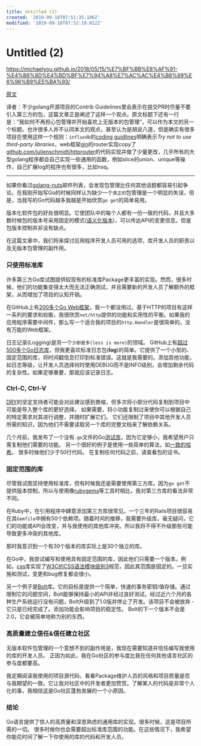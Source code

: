 ```yaml
---
title: Untitled (2)
created: '2019-09-18T07:51:35.106Z'
modified: '2019-09-18T07:52:10.012Z'
---
```


# Untitled (2)

https://michaelyou.github.io/2018/05/15/%E7%BF%BB%E8%AF%91-%E4%B8%8D%E4%BD%BF%E7%94%A8%E7%AC%AC%E4%B8%89%E6%96%B9%E5%BA%93/

[原文](https://blog.gopheracademy.com/advent-2014/case-against-3pl/)

译者：不少golang开源项目的Contrib Guidelines里会表示在提交PR时尽量不要引入第三方的包，这篇文章正是阐述了这样一个观点。原文标题下还有一行是：”我如何不再担心包管理并开始喜欢上无版本的包管理”，可以作为本文的另一个标题。也许很多人并不认同本文的观点，甚至认为是胡说八道，但是确实有很多项目在使用这样一个规则：`influxdb`的[coding guidlines](https://github.com/influxdata/influxdb/blob/master/CODING_GUIDELINES.md#try-not-to-use-third-party-libraries)明确表示*Try not to use third\-party libraries*，web框架[gin](https://github.com/gin-gonic/gin)的router实现copy了[github.com/julienschmidt/httprouter](https://github.com/julienschmidt/httprouter)的代码实现并做了少量更改，几乎所有的大型golang程序都会自己实现一些通用的函数，例如slice的union、unique等操作，自己扩展log的程序也有很多，比如nsq。

---

如果你看过[golang\-nuts](https://groups.google.com/forum/#!forum/golang-nuts)邮件列表，会发现包管理比任何其他话题都容易引起争论。在我刚开始写Go的时候同样认为缺少一个`真正的`包管理是一个明显的失误，但是，当我写的Go代码越多我越是开始欣赏`go get`的简单易用。

版本化软件包的好处很明显。它使团队中的每个人都有一份一致的代码，并且大多数时候包的版本号采用固定的模式([语义化版本](https://semver.org/))，可以传达API的变更信息。但是包版本控制并非没有缺点。

在这篇文章中，我们将来探讨应用程序开发人员可用的选项，库开发人员的职责以及无版本包管理的副作用。

### [](#只使用标准库 "只使用标准库")只使用标准库

许多第三方Go库试图提供较现有的标准库Package更丰富的实现。然而，很多时候，他们的功能集变得太大而无法正确测试，并且需要新的开发人员了解额外的框架，从而增加了项目的认知开销。

在GitHub上有[200多个Go Web框架](https://github.com/search?l=Go&p=3&q=web+framework&type=Repositories)，我一个都没用过。基于HTTP的项目有这样一系列的要求和权衡，我很欣赏`net/http`提供的功能和实用性的平衡。如果我的应用程序需要中间件，那么写一个适合我的项目的`http.Handler`是很简单的。没有万能的Web框架。

日志记录(Logging)是另一个`少即是多(less is more)`的领域。 GitHub上有[超过500多个Go日志库](https://github.com/search?l=Go&p=3&q=logging&type=Repositories)，但我更喜欢标准日志包(**log**)的简单。它提供了一个小型的、固定范围的库，将时间戳信息打印到标准错误。这就是我需要的。添加其他功能，如日志等级，让开发人员选择何时使用DEBUG而不是INFO级别，会增加剩余代码的复杂性。如果足够重要，那就应该记录日志。

### [](#Ctrl-C-Ctrl-V "Ctrl-C, Ctrl-V")Ctrl\-C, Ctrl\-V

[DRY](http://en.wikipedia.org/wiki/Don%27t_repeat_yourself)的坚定支持者可能会对此建议感到畏缩，但多次将小部分代码复制到项目中可能是导入整个库的更好选择。 如果需要，将小功能复制过来使你可以根据自己的特定需求对其进行调整，并随时扩展它们。 它们还限制了项目中其他开发人员所需的知识，因为他们不需要读取另一个库的完整文档来了解依赖关系。

几个月前，我发布了一个没有`.go`文件的Go[测试库](https://github.com/benbjohnson/testing)，因为它足够小，我希望用户只需复制他们需要的功能。 另一个很好的例子是使用一些简单的算法，如[一致的哈希](https://github.com/benbjohnson/jmphash)。 很多时候他们少于50行代码。 在复制任何代码之前，请查看包的证书。

### [](#固定范围的库 "固定范围的库")固定范围的库

尽管我试图坚持使用标准库，但有时候我还是需要使用第三方库。因为`go get`不提供版本控制，所以与使用像[rubygems](http://rubygems.org/)等工具时相比，我对第三方库的看法非常不同。

在Ruby中，在引用程序中肆意添加第三方库很常见。一个三年的Rails项目很容易在其`Gemfile`中拥有50个依赖项。随着时间的推移，我需要升级库，毫无疑问，它们的功能或API会改变，并与我使用的其他库冲突。所以我将不得不升级那些可能导致更多冲突的其他库。

那时我意识到一个有30个版本的库实际上是30个独立的库。

在Go中，我尝试编写和使用具有固定范围的库，因此他们只需要一个版本。例如，[css](https://github.com/benbjohnson/css)库实现了[W3C的CSS语法模块级别3](http://www.w3.org/TR/css3-syntax/)规范，因此其范围是固定的。一旦实施和测试，变更和bug修复都会很小。

另一个例子是[Bolt](https://github.com/boltdb/bolt)库。它的目标是提供一个简单，快速的事务密钥/值存储。通过限制它的问题空间，Bolt能够保持最小的API并经过良好测试。经过近六个月的各种生产系统运行没有问题，Bolt升级到了1.0版并停止了开发。该项目不会被放弃 \- 它只是已经完成了。添加功能会影响项目的稳定性。 Bolt的下一个版本不会是2.0，它会被简单地称为别的东西。

### [](#高质量建立信任-amp-信任建立社区 "高质量建立信任&信任建立社区")高质量建立信任&信任建立社区

无版本软件包管理的一个意想不到的副作用是，我现在需要知道并信任编写我使用的库的开发人员。 正因为如此，我在Go社区的参与度比我在任何其他语言社区的参与度都要高。

我定期阅读我使用的项目源代码，看看Package维护人员的风格和项目质量是否与我期望的一致。它让我对社区中的开发者更加赞赏。了解某人的代码是非常个人化的事，我相信这是Go社区蓬勃发展的一个小原因。

### [](#结论 "结论")结论

Go语言提供了惊人的高质量和深思熟虑的通用库的实现。很多时候，这是项目所需的一切。 很多时候你也会需要超出标准库范围的功能。在这些情况下，我希望你能花时间了解一下你使用的库的代码和开发人员。
